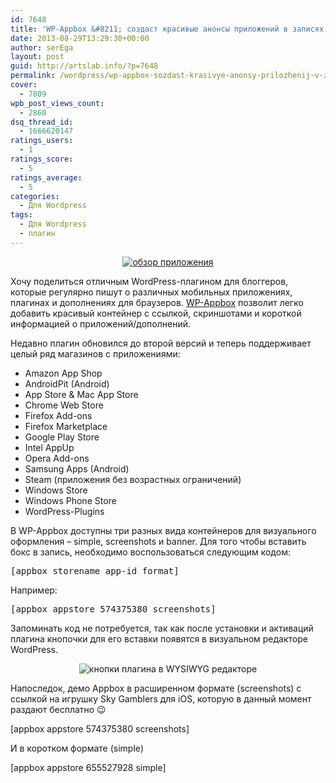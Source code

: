 ```yaml
---
id: 7648
title: 'WP-Appbox &#8211; создаст красивые анонсы приложений в записях'
date: 2013-08-29T13:29:30+00:00
author: serEga
layout: post
guid: http://artslab.info/?p=7648
permalink: /wordpress/wp-appbox-sozdast-krasivye-anonsy-prilozhenij-v-zapisyax/
cover:
  - 7809
wpb_post_views_count:
  - 2860
dsq_thread_id:
  - 1666620147
ratings_users:
  - 1
ratings_score:
  - 5
ratings_average:
  - 5
categories:
  - Для Wordpress
tags:
  - Для Wordpress
  - плагин
---
```

<center>
  <a href="http://img.artslab.info/preview_plugin.png"><img src="http://img.artslab.info/preview_plugin-300x202.png" alt="обзор приложения" class="aligncenter size-medium wp-image-7671" srcset="http://img.artslab.info/preview_plugin-300x202.png 300w, http://img.artslab.info/preview_plugin.png 632w" sizes="(max-width: 300px) 100vw, 300px" /></a>
</center>

Хочу поделиться отличным WordPress-плагином для блоггеров, которые регулярно пишут о различных мобильных приложениях, плагинах и дополнениях для браузеров. <a href="http://wordpress.org/plugins/wp-appbox/" target="_blank">WP-Appbox</a> позволит легко добавить красивый контейнер с ссылкой, скриншотами и короткой информацией о приложений/дополнений.

<!--more-->

Недавно плагин обновился до второй версий и теперь поддерживает целый ряд магазинов с приложениями:

  * Amazon App Shop
  * AndroidPit (Android)
  * App Store & Mac App Store
  * Chrome Web Store
  * Firefox Add-ons
  * Firefox Marketplace
  * Google Play Store
  * Intel AppUp
  * Opera Add-ons
  * Samsung Apps (Android)
  * Steam (приложения без возрастных ограничений)
  * Windows Store
  * Windows Phone Store
  * WordPress-Plugins



В WP-Appbox доступны три разных вида контейнеров для визуального оформления &#8211; simple, screenshots и banner. Для того чтобы вставить бокс в запись, необходимо воспользоваться следующим кодом:

<pre>&#91;appbox storename app-id format&#93;</pre>

Например:

<pre>&#91;appbox appstore 574375380 screenshots&#93;</pre>

Запоминать код не потребуется, так как после установки и активаций плагина кнопочки для его вставки появятся в визуальном редакторе WordPress.

<center>
  <img src="http://img.artslab.info/appbox_knopki.png" alt="кнопки плагина в WYSIWYG редакторе" class="aligncenter wp-image-7703" srcset="http://img.artslab.info/appbox_knopki.png 554w, http://img.artslab.info/appbox_knopki-300x44.png 300w" sizes="(max-width: 554px) 100vw, 554px" />
</center>

Напоследок, демо Appbox в расширенном формате (screenshots) с ссылкой на игрушку Sky Gamblers для iOS, которую в данный момент раздают бесплатно 😉

[appbox appstore 574375380 screenshots]

И в коротком формате (simple)

[appbox appstore 655527928 simple]